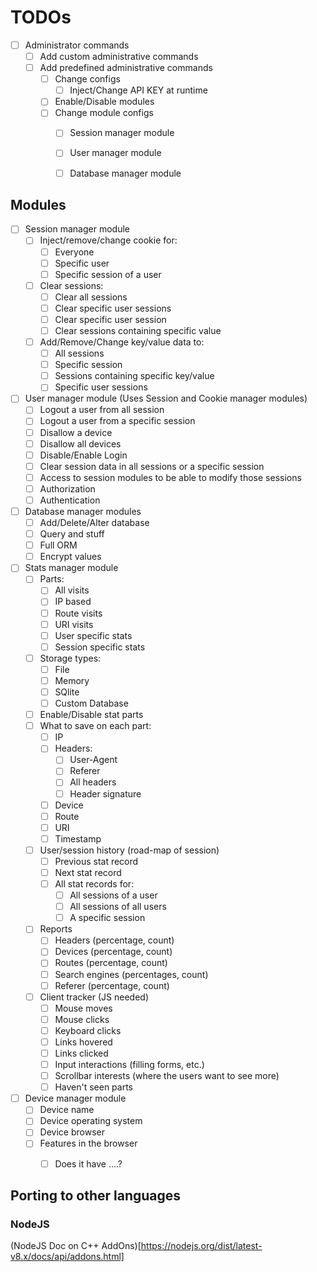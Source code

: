 # TODOs

* [ ] Administrator commands
  * [ ] Add custom administrative commands
  * [ ] Add predefined administrative commands
    * [ ] Change configs
      * [ ] Inject/Change API KEY at runtime
    * [ ] Enable/Disable modules
    * [ ] Change module configs
      * [ ] Session manager module
      * [ ] User manager module
      * [ ] Database manager module
      


## Modules

* [ ] Session manager module
  * [ ] Inject/remove/change cookie for:
    * [ ] Everyone
    * [ ] Specific user
    * [ ] Specific session of a user
  * [ ] Clear sessions:
    * [ ] Clear all sessions
    * [ ] Clear specific user sessions
    * [ ] Clear specific user session
    * [ ] Clear sessions containing specific value
  * [ ] Add/Remove/Change key/value data to:
    * [ ] All sessions
    * [ ] Specific session
    * [ ] Sessions containing specific key/value
    * [ ] Specific user sessions
* [ ] User manager module (Uses Session and Cookie manager modules)
  * [ ] Logout a user from all session
  * [ ] Logout a user from a specific session
  * [ ] Disallow a device
  * [ ] Disallow all devices
  * [ ] Disable/Enable Login
  * [ ] Clear session data in all sessions or a specific session
  * [ ] Access to session modules to be able to modify those sessions
  * [ ] Authorization
  * [ ] Authentication
* [ ] Database manager modules
  * [ ] Add/Delete/Alter database
  * [ ] Query and stuff
  * [ ] Full ORM
  * [ ] Encrypt values
* [ ] Stats manager module
  * [ ] Parts:
    * [ ] All visits
    * [ ] IP based
    * [ ] Route visits
    * [ ] URI visits
    * [ ] User specific stats
    * [ ] Session specific stats
  * [ ] Storage types:
    * [ ] File
    * [ ] Memory
    * [ ] SQlite
    * [ ] Custom Database
  * [ ] Enable/Disable stat parts
  * [ ] What to save on each part:
    * [ ] IP
    * [ ] Headers:
      * [ ] User-Agent
      * [ ] Referer
      * [ ] All headers
      * [ ] Header signature
    * [ ] Device
    * [ ] Route
    * [ ] URI
    * [ ] Timestamp
  * [ ] User/session history (road-map of session)
    * [ ] Previous stat record
    * [ ] Next stat record
    * [ ] All stat records for:
      * [ ] All sessions of a user
      * [ ] All sessions of all users
      * [ ] A specific session
  * [ ] Reports
    * [ ] Headers (percentage, count)
    * [ ] Devices (percentage, count)
    * [ ] Routes (percentage, count)
    * [ ] Search engines (percentages, count)
    * [ ] Referer (percentage, count)
  * [ ] Client tracker (JS needed)
    * [ ] Mouse moves
    * [ ] Mouse clicks
    * [ ] Keyboard clicks
    * [ ] Links hovered
    * [ ] Links clicked
    * [ ] Input interactions (filling forms, etc.)
    * [ ] Scrollbar interests (where the users want to see more)
    * [ ] Haven't seen parts
* [ ] Device manager module
  * [ ] Device name
  * [ ] Device operating system
  * [ ] Device browser
  * [ ] Features in the browser
    * [ ] Does it have ....?


## Porting to other languages

### NodeJS
(NodeJS Doc on C++ AddOns)[https://nodejs.org/dist/latest-v8.x/docs/api/addons.html]




